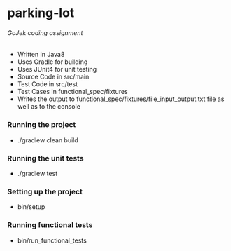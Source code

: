 # parking-lot
###### GoJek coding assignment

* Written in Java8
* Uses Gradle for building
* Uses JUnit4 for unit testing
* Source Code in src/main
* Test Code in src/test
* Test Cases in functional_spec/fixtures
* Writes the output to functional_spec/fixtures/file_input_output.txt file as well as to the console

### Running the project
* ./gradlew clean build

### Running the unit tests
* ./gradlew test

### Setting up the project
* bin/setup

### Running functional tests
* bin/run_functional_tests
